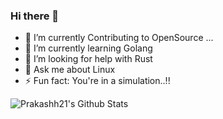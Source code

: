 ### Hi there 👋


- 🔭 I’m currently Contributing to OpenSource ...
- 🌱 I’m currently learning Golang
- 🤔 I’m looking for help with Rust
- 💬 Ask me about Linux
- ⚡ Fun fact: You're in a simulation..!!


<img src="https://github-readme-stats.vercel.app/api?username=Prakashh21&include_all_commits=true&count_private=true&show_icons=true&line_height=20&title_color=7A7ADB&icon_color=2234AE&text_color=D3D3D3&bg_color=0,000000,130F40" alt="Prakashh21's Github Stats">
  
<!-- previous stats -->
<!-- 
<div align="center">
  
![Prakashh21's github stats](https://github-readme-stats.vercel.app/api?username=Prakashh21&show_icons=true)

</div> -->

<!-- ![GitHub Stats](https://github-readme-stats.vercel.app/api?username=Prakashh21 &theme=radical)  -->

